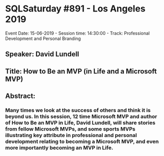 # SQLSaturday #891 - Los Angeles 2019
Event Date: 15-06-2019 - Session time: 14:30:00 - Track: Professional Development and Personal Branding
## Speaker: David Lundell
## Title: How to Be an MVP (in Life and a Microsoft MVP)
## Abstract:
### Many times we look at the success of others and think it is beyond us. In this session, 12 time Microsoft MVP and author of How to Be an MVP in Life, David Lundell, will share stories from fellow Microsoft MVPs, and some sports MVPs illustrating key attribute in professional and personal development relating to becoming a Microsoft MVP, and even more importantly becoming an MVP in Life.
